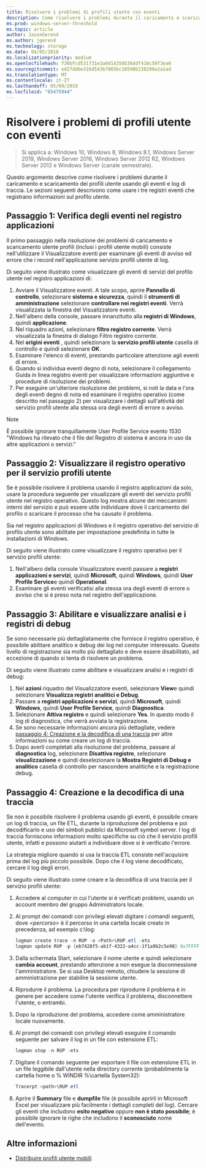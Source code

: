 ```yaml
---
title: Risolvere i problemi di profili utente con eventi
description: Come risolvere i problemi durante il caricamento e scaricamento dei profili utente mobili usando gli eventi e log di traccia.
ms.prod: windows-server-threshold
ms.topic: article
author: JasonGerend
ms.author: jgerend
ms.technology: storage
ms.date: 04/05/2018
ms.localizationpriority: medium
ms.openlocfilehash: f30bfcd531731e3a0d14350536ddf418c50f3ea0
ms.sourcegitcommit: ed27ddbe316d543b7865bc10590b238290a2a1ad
ms.translationtype: MT
ms.contentlocale: it-IT
ms.lasthandoff: 05/09/2019
ms.locfileid: "65475944"
---
```

# <a name="troubleshoot-user-profiles-with-events"></a>Risolvere i problemi di profili utente con eventi

>Si applica a: Windows 10, Windows 8, Windows 8.1, Windows Server 2019, Windows Server 2016, Windows Server 2012 R2, Windows Server 2012 e Windows Server (canale semestrale).

Questo argomento descrive come risolvere i problemi durante il caricamento e scaricamento dei profili utente usando gli eventi e log di traccia. Le sezioni seguenti descrivono come usare i tre registri eventi che registrano informazioni sul profilo utente.

## <a name="step-1-checking-events-in-the-application-log"></a>Passaggio 1: Verifica degli eventi nel registro applicazioni

Il primo passaggio nella risoluzione dei problemi di caricamento e scaricamento utente profili (inclusi i profili utente mobili) consiste nell'utilizzare il Visualizzatore eventi per esaminare gli eventi di avviso ed errore che i record nell'applicazione servizio profili utente di log.

Di seguito viene illustrato come visualizzare gli eventi di servizi del profilo utente nel registro applicazioni di:

1. Avviare il Visualizzatore eventi. A tale scopo, aprire **Pannello di controllo**, selezionare **sistema e sicurezza**, quindi il **strumenti di amministrazione** selezionare **controllare nei registri eventi**. Verrà visualizzata la finestra del Visualizzatore eventi.
2. Nell'albero della console, passare innanzitutto alla **registri di Windows**, quindi **applicazione**.
3. Nel riquadro azioni, selezionare **filtro registro corrente**. Verrà visualizzata la finestra di dialogo Filtro registro corrente.
4. Nel **origini eventi** , quindi selezionare la **servizio profili utente** casella di controllo e quindi selezionare **OK**.
5. Esaminare l'elenco di eventi, prestando particolare attenzione agli eventi di errore.
6. Quando si individua eventi degno di nota, selezionare il collegamento Guida in linea registro eventi per visualizzare informazioni aggiuntive e procedure di risoluzione dei problemi.
7. Per eseguire un'ulteriore risoluzione dei problemi, si noti la data e l'ora degli eventi degno di nota ed esaminare il registro operativo (come descritto nel passaggio 2) per visualizzare i dettagli sull'attività del servizio profili utente alla stessa ora degli eventi di errore o avviso.

>[!NOTE]
>È possibile ignorare tranquillamente User Profile Service evento 1530 "Windows ha rilevato che il file del Registro di sistema è ancora in uso da altre applicazioni o servizi."

## <a name="step-2-view-the-operational-log-for-the-user-profile-service"></a>Passaggio 2: Visualizzare il registro operativo per il servizio profili utente

Se è possibile risolvere il problema usando il registro applicazioni da solo, usare la procedura seguente per visualizzare gli eventi del servizio profili utente nel registro operativo. Questo log mostra alcune dei meccanismi interni del servizio e può essere utile individuare dove il caricamento del profilo o scaricare il processo che ha causato il problema.

Sia nel registro applicazioni di Windows e il registro operativo del servizio di profilo utente sono abilitate per impostazione predefinita in tutte le installazioni di Windows.

Di seguito viene illustrato come visualizzare il registro operativo per il servizio profili utente:

1. Nell'albero della console Visualizzatore eventi passare a **registri applicazioni e servizi**, quindi **Microsoft**, quindi **Windows**, quindi **User Profile Service**e quindi **Operational**.
2. Esaminare gli eventi verificatisi alla stessa ora degli eventi di errore o avviso che si è preso nota nel registro dell'applicazione.

## <a name="step-3-enable-and-view-analytic-and-debug-logs"></a>Passaggio 3: Abilitare e visualizzare analisi e i registri di debug

Se sono necessarie più dettagliatamente che fornisce il registro operativo, è possibile abilitare analitico e debug dei log nel computer interessato. Questo livello di registrazione sia molto più dettagliato e deve essere disabilitato, ad eccezione di quando si tenta di risolvere un problema.

Di seguito viene illustrato come abilitare e visualizzare analisi e i registri di debug:

1. Nel **azioni** riquadro del Visualizzatore eventi, selezionare **View**e quindi selezionare **Visualizza registri analitici e Debug**.
2. Passare a **registri applicazioni e servizi**, quindi **Microsoft**, quindi **Windows**, quindi **User Profile Service**, quindi  **Diagnostica**.
3. Selezionare **Attiva registro** e quindi selezionare **Yes**. In questo modo il log di diagnostica, che verrà avviata la registrazione.
4. Se sono necessarie informazioni ancora più dettagliate, vedere [passaggio 4: Creazione e la decodifica di una traccia](#step-4-creating-and-decoding-a-trace) per altre informazioni su come creare un log di traccia.
5. Dopo averli completati alla risoluzione del problema, passare al **diagnostica** log, selezionare **Disattiva registro**, selezionare **visualizzazione** e quindi deselezionare la **Mostra Registri di Debug e analitico** casella di controllo per nascondere analitiche e la registrazione debug.

## <a name="step-4-creating-and-decoding-a-trace"></a>Passaggio 4: Creazione e la decodifica di una traccia

Se non è possibile risolvere il problema usando gli eventi, è possibile creare un log di traccia, un file ETL, durante la riproduzione del problema e poi decodificarlo e uso dei simboli pubblici da Microsoft symbol server. I log di traccia forniscono informazioni molto specifiche su ciò che il servizio profili utente, infatti e possono aiutarti a individuare dove si è verificato l'errore.

La strategia migliore quando si usa la traccia ETL consiste nell'acquisire prima del log più piccolo possibile. Dopo che il log viene decodificato, cercare il log degli errori.

Di seguito viene illustrato come creare e la decodifica di una traccia per il servizio profili utente:

1. Accedere al computer in cui l'utente si è verificati problemi, usando un account membro del gruppo Administrators locale.
2. Al prompt dei comandi con privilegi elevati digitare i comandi seguenti, dove *\<percorso\>* è il percorso in una cartella locale creato in precedenza, ad esempio c:\\log:
        
    ```PowerShell
    logman create trace -n RUP -o <Path>\RUP.etl -ets
    logman update RUP -p {eb7428f5-ab1f-4322-a4cc-1f1a9b2c5e98} 0x7FFFFFFF 0x7 -ets
    ```
3. Dalla schermata Start, selezionare il nome utente e quindi selezionare **cambia account**, prestando attenzione a non esegue la disconnessione l'amministratore. Se si usa Desktop remoto, chiudere la sessione di amministrazione per stabilire la sessione utente.
4. Riprodurre il problema. La procedura per riprodurre il problema è in genere per accedere come l'utente verifica il problema, disconnettere l'utente, o entrambi.
5. Dopo la riproduzione del problema, accedere come amministratore locale nuovamente.
6. Al prompt dei comandi con privilegi elevati eseguire il comando seguente per salvare il log in un file con estensione ETL:
  
    ```PowerShell
    logman stop -n RUP -ets
    ```
7. Digitare il comando seguente per esportare il file con estensione ETL in un file leggibile dall'utente nella directory corrente (probabilmente la cartella home o % WINDIR %\\cartella System32):
    
    ```PowerShell
    Tracerpt <path>\RUP.etl
    ```
8. Aprire il **Summary** file e **dumpfile** file (è possibile aprirli in Microsoft Excel per visualizzare più facilmente i dettagli completi del log). Cercare gli eventi che includono **esito negativo** oppure **non è stato possibile**; è possibile ignorare le righe che includono il **sconosciuto** nome dell'evento.

## <a name="more-information"></a>Altre informazioni

* [Distribuire profili utente mobili](deploy-roaming-user-profiles.md)
